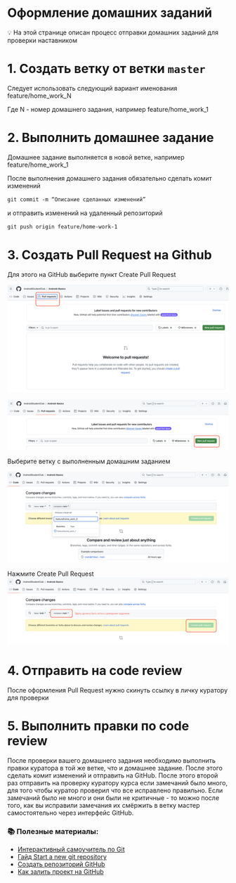 # Оформление домашних заданий

<aside>
💡 На этой странице описан процесс отправки домашних заданий для проверки наставником

</aside>

# 1. Создать ветку от ветки `master`

Следует использовать следующий вариант именования feature/home_work_N

Где N - номер домашнего задания, например feature/home_work_1

# 2. Выполнить домашнее задание

Домашнее задание выполняется в новой ветке, например feature/home_work_1

После выполнения домашнего задания обязательно сделать комит изменений

```html
git commit -m “Описание сделанных изменений”
```

и отправить изменений на удаленный репозиторий

```html
git push origin feature/home-work-1
```

# 3. Создать Pull Request на Github

Для этого на GitHub выберите пункт Create Pull Request

![Шаг 1](images/Git_step1.png)

![Шаг 2](images/Git_step2.png)

Выберите ветку с выполненным домашним заданием

![Шаг 3](images/Git_step3.png)

Нажмите Create Pull Request
![Шаг 4](images/Git_step4.png)

# 4. Отправить на code review

После оформления Pull Request нужно скинуть ссылку в личку куратору для проверки

# 5. Выполнить правки по code review

После проверки вашего домашнего задания необходимо выполнить правки куратора в той же ветке, что и домашнее задание. После этого сделать комит изменений и отправить на GitHub. После этого второй раз отправить на проверку куратору курса если замечаний было много, для того чтобы куратор проверил что все исправлено правильно. Если замечаний было не много и они были не критичные - то можно после того, как вы исправили замечания их смёржить в ветку мастер самостоятельно через интерфейс GitHub.

### 📚 Полезные материалы:

- [Интерактивный самоучитель по Git](https://learngitbranching.js.org/?locale=ru_RU)
- [Гайд Start a new git repository](https://kbroman.org/github_tutorial/pages/init.html)
- [Создать репозиторий GitHub](https://medium.com/@breadcrumbszone/%D1%81%D0%BE%D0%B7%D0%B4%D0%B0%D1%82%D1%8C-%D1%80%D0%B5%D0%BF%D0%BE%D0%B7%D0%B8%D1%82%D0%BE%D1%80%D0%B8%D0%B9-github-71ebe3ace9b2)
- [Как залить проект на GitHub](https://skillbox.ru/media/code/instruktsiya_zalivaem_proekt_na_github_bez_komandnoy_stroki/)